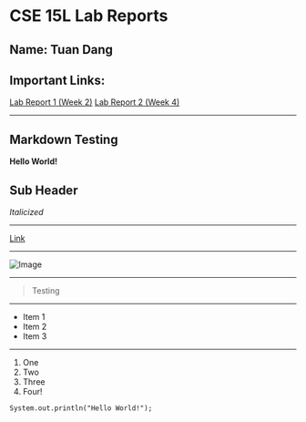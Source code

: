 # CSE 15L Lab Reports
## Name: Tuan Dang 


## **Important Links:**
[Lab Report 1 (Week 2)](lab-report-1-week-2.md)
[Lab Report 2 (Week 4)](lab-report-2-week-4.md)

***

## **Markdown Testing**

**Hello World!**

## Sub Header

*Italicized*

***

[Link](ucsd.edu)

***

![Image](https://user-images.githubusercontent.com/37556727/162475772-5366aec6-e01d-48f3-9654-337c759bf122.png)

***

> Testing

***

* Item 1
* Item 2
* Item 3

***

1. One
2. Two
3. Three
4. Four!

`System.out.println("Hello World!");`



